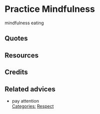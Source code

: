 # Practice Mindfulness
mindfulness eating
## Quotes

## Resources

## Credits

## Related advices

- pay attention
<br/>[Categories:](../Categories/index.md) [Respect](../Categories/Respect.md)